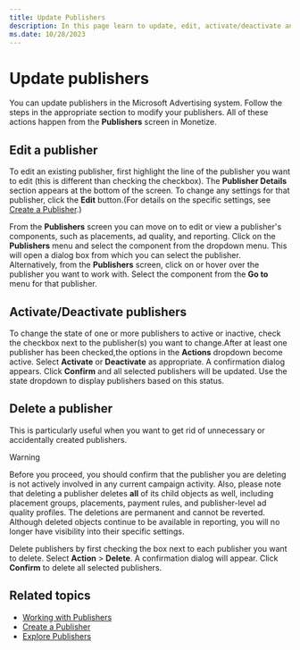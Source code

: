 ```yaml
---
title: Update Publishers
description: In this page learn to update, edit, activate/deactivate and delete a Publisher in the Microsoft Advertising system.
ms.date: 10/28/2023
---
```



# Update publishers

You can update publishers in the Microsoft Advertising system. Follow the steps in the appropriate section to modify your publishers. All of these actions happen from the **Publishers** screen in Monetize.

## Edit a publisher

To edit an existing publisher, first highlight the line of the publisher you want to edit (this is different than checking the checkbox). The **Publisher Details** section appears at the bottom of the screen. To change any settings for that publisher, click the **Edit** button.(For details on the specific settings, see [Create a Publisher](create-a-publisher.md).)

From the **Publishers** screen you can move on to edit or view a publisher's components, such as placements, ad quality, and reporting. Click on the **Publishers** menu and select the component from the dropdown menu. This will open a dialog box from which you can select the publisher. Alternatively, from the **Publishers** screen, click on or hover over the publisher you want to work with. Select the component from the **Go to** menu for that publisher.

## Activate/Deactivate publishers

To change the state of one or more publishers to active or inactive, check the checkbox next to the publisher(s) you want to change.After at least one publisher has been checked,the options in the **Actions** dropdown become active. Select **Activate** or **Deactivate** as appropriate. A confirmation dialog appears. Click **Confirm** and all selected publishers will be updated. Use the state dropdown to display publishers based on this status.

## Delete a publisher

This is particularly useful when you want to get rid of unnecessary or accidentally created publishers.

> [!WARNING]
> Before you proceed, you should confirm that the publisher you are deleting is not actively involved in any current campaign activity. Also, please note that deleting a publisher deletes **all** of its child objects as well, including placement groups, placements, payment rules, and publisher-level ad quality profiles. The deletions are permanent and cannot be reverted. Although deleted objects continue to be available in reporting, you will no longer have visibility into their specific settings.

Delete publishers by first checking the box next to each publisher you want to delete. Select **Action** \> **Delete**. A confirmation dialog will appear. Click **Confirm** to delete all selected publishers.

## Related topics

- [Working with Publishers](working-with-publishers.md)
- [Create a Publisher](create-a-publisher.md)
- [Explore Publishers](explore-publishers.md)

